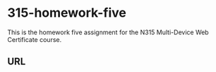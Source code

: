 # 315-homework-five

This is the homework five assignment for the N315 Multi-Device Web Certificate course.

## URL

